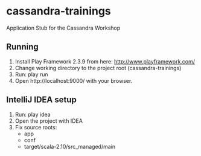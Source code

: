 cassandra-trainings
==============

Application Stub for the Cassandra Workshop

Running
-------
1. Install Play Framework 2.3.9 from here: http://www.playframework.com/
2. Change working directory to the project root (cassandra-trainings)
3. Run: play run
4. Open http://localhost:9000/ with your browser.

IntelliJ IDEA setup
--------------------
1. Run: play idea
2. Open the project with IDEA
3. Fix source roots:
   - app
   - conf
   - target/scala-2.10/src_managed/main
